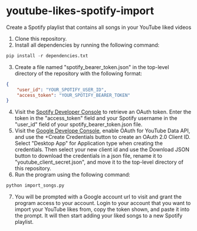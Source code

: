 # youtube-likes-spotify-import
Create a Spotify playlist that contains all songs in your YouTube liked videos
1. Clone this repository.
2. Install all dependencies by running the following command:
```python
pip install -r dependencies.txt
```
3. Create a file named "spotify_bearer_token.json" in the top-level directory of the repository with the following format:
```json
{
	"user_id": "YOUR_SPOTIFY_USER_ID",
	"access_token": "YOUR_SPOTIFY_BEARER_TOKEN"
}
```
4. Visit the [Spotify Developer Console](https://developer.spotify.com/console/post-playlists/) to retrieve an OAuth token. Enter the token in the "access_token" field and your Spotify username in the "user_id" field of your spotify_bearer_token.json file.
5. Visit the [Google Develope Console](https://console.developers.google.com/apis/credentials), enable OAuth for YouTube Data API, and use the +Create Credentials button to create an OAuth 2.0 Client ID. Select "Desktop App" for Application type when creating the credentials. Then select your new client id and use the Download JSON button to download the credentials in a json file, rename it to "youtube_client_secret.json", and move it to the top-level directory of this repository.
6. Run the program using the following command:
```python
python import_songs.py
```
7. You will be prompted with a Google account url to visit and grant the program access to your account. Login to your account that you want to import your YouTube likes from, copy the token shown, and paste it into the prompt. It will then start adding your liked songs to a new Spotify playlist.
